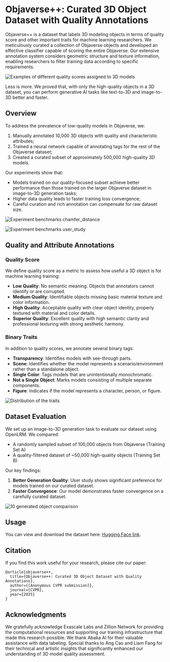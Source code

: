 # Objaverse++: Curated 3D Object Dataset with Quality Annotations

Objaverse++ is a dataset that labels 3D modeling objects in terms of quality score and other important traits for machine learning researchers. We meticulously curated a collection of Objaverse objects and developed an effective classifier capable of scoring the entire Objaverse. Our extensive annotation system considers geometric structure and texture information, enabling researchers to filter training data according to specific requirements.

![Examples of different quality scores assigned to 3D models](https://github.com/user-attachments/assets/6630b6c2-4af0-4d9d-b12b-ae29296a5d6c)

Less is more. We proved that, with only the high-quality objects in a 3D dataset, you can perform generative AI tasks like text-to-3D and image-to-3D better and faster.

## Overview

To address the prevalence of low-quality models in Objaverse, we:
1. Manually annotated 10,000 3D objects with quality and characteristic attributes;
2. Trained a neural network capable of annotating tags for the rest of the Objaverse dataset;
3. Created a curated subset of approximately 500,000 high-quality 3D models.

Our experiments show that:
- Models trained on our quality-focused subset achieve better performance than those trained on the larger Objaverse dataset in image-to-3D generation tasks;
- Higher data quality leads to faster training loss convergence;
- Careful curation and rich annotation can compensate for raw dataset size.

![Experiment benchmarks chamfer_distance](https://github.com/user-attachments/assets/035acd0b-c9b3-4c03-b030-ac84aa570eef)


![Experiment benchmarks user_study](https://github.com/user-attachments/assets/837728c7-4e67-43d3-9b2b-19ecd8a88789)

## Quality and Attribute Annotations

### Quality Score
We define quality score as a metric to assess how useful a 3D object is for machine learning training:

- **Low Quality**: No semantic meaning. Objects that annotators cannot identify or are corrupted.
- **Medium Quality**: Identifiable objects missing basic material texture and color information.
- **High Quality**: Acceptable quality with clear object identity, properly textured with material and color details.
- **Superior Quality**: Excellent quality with high semantic clarity and professional texturing with strong aesthetic harmony.

### Binary Traits
In addition to quality scores, we annotate several binary tags:

- **Transparency**: Identifies models with see-through parts.
- **Scene**: Identifies whether the model represents a scenario/environment rather than a standalone object.
- **Single Color**: Tags models that are unintentionally monochromatic.
- **Not a Single Object**: Marks models consisting of multiple separate components.
- **Figure**: Indicates if the model represents a character, person, or figure.

![Distribution of the traits](https://github.com/user-attachments/assets/3790a57b-10cc-4bee-aa71-9e809953ebde)


## Dataset Evaluation

We set up an image-to-3D generation task to evaluate our dataset using OpenLRM. We compared:
- A randomly sampled subset of 100,000 objects from Objaverse (Training Set A)
- A quality-filtered dataset of ~50,000 high-quality objects (Training Set B)

Our key findings:
1. **Better Generation Quality**: User study shows significant preference for models trained on our curated dataset.
2. **Faster Convergence**: Our model demonstrates faster convergence on a carefully curated dataset.

![10 generated object comparison](https://github.com/user-attachments/assets/a91dbc90-a9da-4d3d-8f3a-e1a884ea7555)


## Usage

You can view and download the dataset here: [Hugging Face link](https://huggingface.co/datasets/cindyxl/ObjaversePlusPlus).

## Citation

If you find this work useful for your research, please cite our paper:

```
@article{objaverse++,
  title={Objaverse++: Curated 3D Object Dataset with Quality Annotations},
  author={[Anonymous CVPR submission]},
  journal={CVPR},
  year={2025}
}
```

## Acknowledgments

We gratefully acknowledge Exascale Labs and Zillion Network for providing the computational resources and supporting our training infrastructure that made this research possible. We thank Abaka AI for their valuable assistance with data labeling. Special thanks to Ang Cao and Liam Fang for their technical and artistic insights that significantly enhanced our understanding of 3D model quality assessment. 

